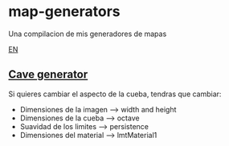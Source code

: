 # map-generators
Una compilacion de mis generadores de mapas

[EN](README_EN.md)

[Cave generator](java/cave-generator)
--------------
Si quieres cambiar el aspecto de la cueba, tendras que cambiar: 

- Dimensiones de la imagen --> width and height
- Dimensiones de la cueba --> octave
- Suavidad de los limites --> persistence 
- Dimensiones del material --> lmtMaterial1
